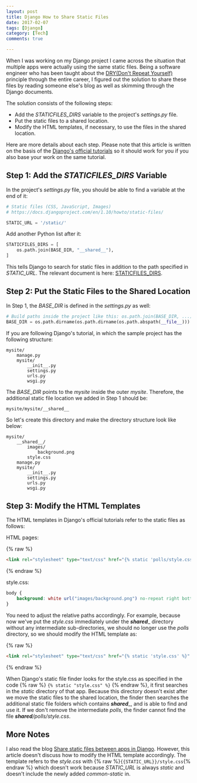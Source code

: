 ```yaml
---
layout: post
title: Django How to Share Static Files
date: 2017-02-07
tags: [Django]
category: [Tech]
comments: true

---
```


When I was working on my Django project I came across the situation that multiple apps were actually using the same static files. Being a software engineer who has been taught about the [DRY(Don't Repeat Yourself)](https://en.wikipedia.org/wiki/Don't_repeat_yourself) principle through the entire career, I figured out the solution to share these files by reading someone else's blog as well as skimming through the Django documents.

The solution consists of the following steps:

* Add the _STATICFILES_DIRS_ variable to the project's _settings.py_ file.
* Put the static files to a shared location.
* Modify the HTML templates, if necessary, to use the files in the shared location.

Here are more details about each step. Please note that this article is written on the basis of the [Django's official tutorials](https://docs.djangoproject.com/en/1.10/intro/tutorial01/) so it should work for you if you also base your work on the same tutorial.

## Step 1: Add the _STATICFILES_DIRS_ Variable

In the project's _settings.py_ file, you should be able to find a variable at the end of it:

```python
# Static files (CSS, JavaScript, Images)
# https://docs.djangoproject.com/en/1.10/howto/static-files/

STATIC_URL = '/static/'
```

Add another Python list after it:

```python
STATICFILES_DIRS = [
    os.path.join(BASE_DIR, "__shared__"),
]
```

This tells Django to search for static files in addition to the path specified in _STATIC_URL_. The relevant document is here: [STATICFILES_DIRS](https://docs.djangoproject.com/en/1.10/ref/settings/#staticfiles-dirs).



## Step 2: Put the Static Files to the Shared Location

In Step 1, the _BASE_DIR_ is defined in the _settings.py_ as well:

```python
# Build paths inside the project like this: os.path.join(BASE_DIR, ...)
BASE_DIR = os.path.dirname(os.path.dirname(os.path.abspath(__file__)))
```

If you are following Django's tutorial, in which the sample project has the following structure:

```
mysite/
    manage.py
    mysite/
        __init__.py
        settings.py
        urls.py
        wsgi.py
```

The _BASE_DIR_ points to the _mysite_ inside the outer _mysite_. Therefore, the additional static file location we added in Step 1 should be:

```text
mysite/mysite/__shared__
```

So let's create this directory and make the directory structure look like below:

```text
mysite/
    __shared__/
        images/
            background.png
        style.css
    manage.py
    mysite/
        __init__.py
        settings.py
        urls.py
        wsgi.py
```

## Step 3: Modify the HTML Templates

The HTML templates in Django's official tutorials refer to the static files as follows:

HTML pages:

{% raw %}
```html
<link rel="stylesheet" type="text/css" href="{% static 'polls/style.css' %}" />
```
{% endraw %}

style.css:

```css
body {
    background: white url("images/background.png") no-repeat right bottom;
}
```

You need to adjust the relative paths accordingly. For example, because now we've put the _style.css_ immediately under the ___shared____ directory without any intermediate sub-directories, we should no longer use the _polls_ directory, so we should modify the HTML template as:

{% raw %}
```html
<link rel="stylesheet" type="text/css" href="{% static 'style.css' %}" />
```
{% endraw %}

When Django's static file finder looks for the style.css as specified in the code {% raw %} ```{% static "style.css" %}``` {% endraw %}, it first searches in the _static_ directory of that app. Because this directory doesn't exist after we move the static files to the shared location, the finder then searches the additional static file folders which contains ___shared____, and is able to find and use it. If we don't remove the intermediate _polls_, the finder cannot find the file *__shared__/polls/style.css*.

## More Notes

I also read the blog [Share static files between apps in Django](http://vincesalvino.blogspot.com/2013/02/share-static-files-between-apps-in.html). However, this article doesn't discuss how to modify the HTML template accordingly. The template refers to the _style.css_ with {% raw %}```{{STATIC_URL}}/style.css```{% endraw %} which doesn't work because _STATIC_URL_ is always _static_ and doesn't include the newly added _common-static_ in.
